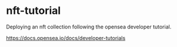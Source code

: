# nft-tutorial
Deploying an nft collection following the opensea developer tutorial.

https://docs.opensea.io/docs/developer-tutorials

